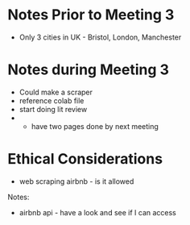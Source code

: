 # Notes Prior to Meeting 3
- Only 3 cities in UK - Bristol, London, Manchester


# Notes during Meeting 3
- Could make a scraper
- reference colab file
- start doing lit review
- - have two pages done by next meeting

# Ethical Considerations
- web scraping airbnb - is it allowed

Notes:
- airbnb api - have a look and see if I can access

